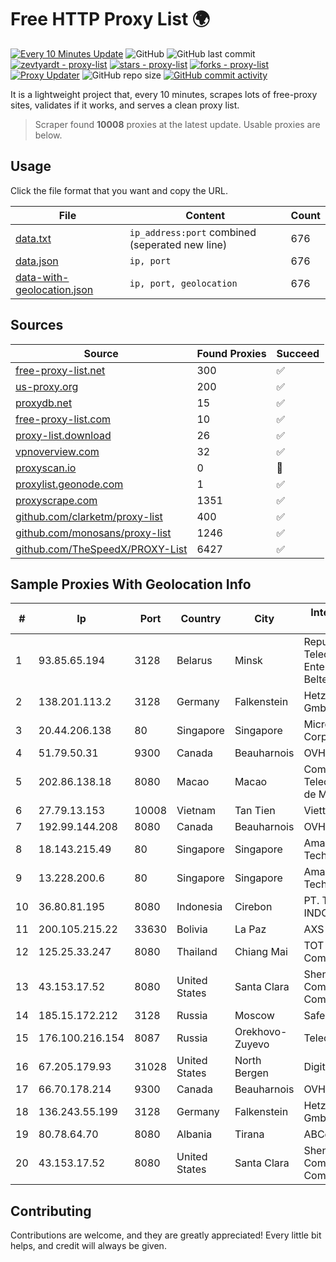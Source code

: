 
# Free HTTP Proxy List 🌍

[![Every 10 Minutes Update](https://github.com/mertguvencli/http-proxy-list/actions/workflows/main.yml/badge.svg?branch=main)](https://github.com/mertguvencli/http-proxy-list/actions/workflows/main.yml)
![GitHub](https://img.shields.io/github/license/mertguvencli/http-proxy-list)
![GitHub last commit](https://img.shields.io/github/last-commit/mertguvencli/http-proxy-list)
[![zevtyardt - proxy-list](https://img.shields.io/static/v1?label=zevtyardt&message=proxy-list&color=blue&logo=github)](https://github.com/zevtyardt/proxy-list "Go to GitHub repo")
[![stars - proxy-list](https://img.shields.io/github/stars/zevtyardt/proxy-list?style=social)](https://github.com/zevtyardt/proxy-list)
[![forks - proxy-list](https://img.shields.io/github/forks/zevtyardt/proxy-list?style=social)](https://github.com/zevtyardt/proxy-list)
[![Proxy Updater](https://github.com/zevtyardt/proxy-list/workflows/Proxy%20Updater/badge.svg)](https://github.com/zevtyardt/proxy-list/actions?query=workflow:"Proxy+Updater")
![GitHub repo size](https://img.shields.io/github/repo-size/zevtyardt/proxy-list)
[![GitHub commit activity](https://img.shields.io/github/commit-activity/m/zevtyardt/proxy-list?logo=commits)](https://github.com/zevtyardt/proxy-list/commits/main)

It is a lightweight project that, every 10 minutes, scrapes lots of free-proxy sites, validates if it works, and serves a clean proxy list.

> Scraper found **10008** proxies at the latest update. Usable proxies are below.

## Usage

Click the file format that you want and copy the URL.

|File|Content|Count|
|----|-------|-----|
|[data.txt](https://raw.githubusercontent.com/mertguvencli/http-proxy-list/main/proxy-list/data.txt)|`ip_address:port` combined (seperated new line)|676|
|[data.json](https://raw.githubusercontent.com/mertguvencli/http-proxy-list/main/proxy-list/data.json)|`ip, port`|676|
|[data-with-geolocation.json](https://raw.githubusercontent.com/mertguvencli/http-proxy-list/main/proxy-list/data-with-geolocation.json)|`ip, port, geolocation`|676|

## Sources

|Source|Found Proxies|Succeed|
|------|-------------|-------|
|[free-proxy-list.net](https://free-proxy-list.net)|300|✅|
|[us-proxy.org](https://www.us-proxy.org)|200|✅|
|[proxydb.net](http://proxydb.net)|15|✅|
|[free-proxy-list.com](https://free-proxy-list.com/?page=&port=&type%5B%5D=http&type%5B%5D=https&up_time=0&search=Search)|10|✅|
|[proxy-list.download](https://www.proxy-list.download/HTTP)|26|✅|
|[vpnoverview.com](https://vpnoverview.com/privacy/anonymous-browsing/free-proxy-servers)|32|✅|
|[proxyscan.io](https://www.proxyscan.io)|0|🚫|
|[proxylist.geonode.com](https://proxylist.geonode.com/api/proxy-list?limit=300&page=1&sort_by=lastChecked&sort_type=desc&protocols=http,https)|1|✅|
|[proxyscrape.com](https://api.proxyscrape.com/v2/?request=displayproxies&protocol=http&timeout=10000&country=all&ssl=all&anonymity=all)|1351|✅|
|[github.com/clarketm/proxy-list](https://raw.githubusercontent.com/clarketm/proxy-list/master/proxy-list-raw.txt)|400|✅|
|[github.com/monosans/proxy-list](https://raw.githubusercontent.com/monosans/proxy-list/main/proxies/http.txt)|1246|✅|
|[github.com/TheSpeedX/PROXY-List](https://raw.githubusercontent.com/TheSpeedX/PROXY-List/master/http.txt)|6427|✅|


## Sample Proxies With Geolocation Info

|#|Ip|Port|Country|City|Internet Service Provider|
|-|--|----|-------|----|-------------------------|
|1|93.85.65.194|3128|Belarus|Minsk|Republican Unitary Telecommunication Enterprise Beltelecom|
|2|138.201.113.2|3128|Germany|Falkenstein|Hetzner Online GmbH|
|3|20.44.206.138|80|Singapore|Singapore|Microsoft Corporation|
|4|51.79.50.31|9300|Canada|Beauharnois|OVH SAS|
|5|202.86.138.18|8080|Macao|Macao|Companhia de Telecomunicacoes de Macau|
|6|27.79.13.153|10008|Vietnam|Tan Tien|Viettel Corporation|
|7|192.99.144.208|8080|Canada|Beauharnois|OVH SAS|
|8|18.143.215.49|80|Singapore|Singapore|Amazon Technologies Inc.|
|9|13.228.200.6|80|Singapore|Singapore|Amazon Technologies Inc.|
|10|36.80.81.195|8080|Indonesia|Cirebon|PT. TELKOM INDONESIA|
|11|200.105.215.22|33630|Bolivia|La Paz|AXS Bolivia S. A.|
|12|125.25.33.247|8080|Thailand|Chiang Mai|TOT Public Company Limited|
|13|43.153.17.52|8080|United States|Santa Clara|Shenzhen Tencent Computer Systems Company Limited|
|14|185.15.172.212|3128|Russia|Moscow|SafeData LLC|
|15|176.100.216.154|8087|Russia|Orekhovo-Zuyevo|Telecom-Uslugi|
|16|67.205.179.93|31028|United States|North Bergen|DigitalOcean, LLC|
|17|66.70.178.214|9300|Canada|Beauharnois|OVH SAS|
|18|136.243.55.199|3128|Germany|Falkenstein|Hetzner Online GmbH|
|19|80.78.64.70|8080|Albania|Tirana|ABCom|
|20|43.153.17.52|8080|United States|Santa Clara|Shenzhen Tencent Computer Systems Company Limited|



## Contributing

Contributions are welcome, and they are greatly appreciated! Every
little bit helps, and credit will always be given.

